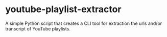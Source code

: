 # youtube-playlist-extractor
A simple Python script that creates a CLI tool for extraction the urls and/or transcript of YouTube playlists.
